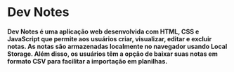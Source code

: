 # Dev Notes

**Dev Notes é uma aplicação web desenvolvida com HTML, CSS e JavaScript que permite aos usuários criar, visualizar, editar e excluir notas. As notas são armazenadas localmente no navegador usando Local Storage. Além disso, os usuários têm a opção de baixar suas notas em formato CSV para facilitar a importação em planilhas.**
